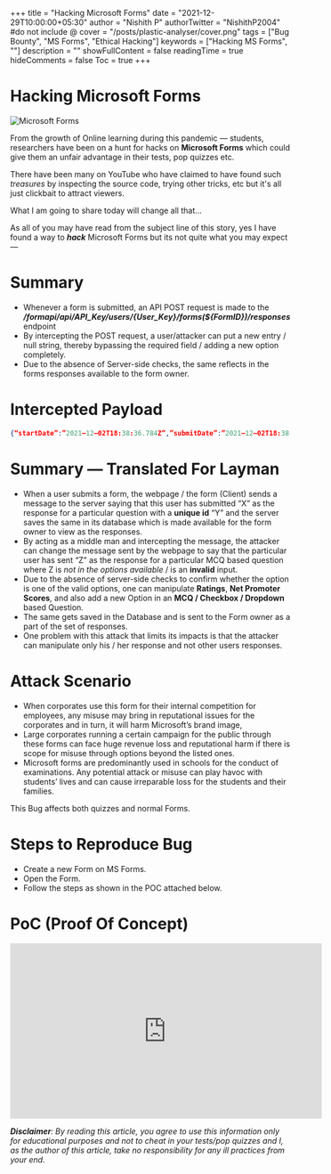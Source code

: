 +++
title = "Hacking Microsoft Forms"
date = "2021-12-29T10:00:00+05:30"
author = "Nishith P"
authorTwitter = "NishithP2004" #do not include @
cover = "/posts/plastic-analyser/cover.png"
tags = ["Bug Bounty", "MS Forms", "Ethical Hacking"]
keywords = ["Hacking MS Forms", ""]
description = ""
showFullContent = false
readingTime = true
hideComments = false
Toc = true
+++

Hacking Microsoft Forms
=======================

![Microsoft Forms](https://miro.medium.com/max/1400/0*tj0vXkPS5NPeU9sw.png)

From the growth of Online learning during this pandemic — students, researchers have been on a hunt for hacks on **Microsoft Forms** which could give them an unfair advantage in their tests, pop quizzes etc.

There have been many on YouTube who have claimed to have found such _treasures_ by inspecting the source code, trying other tricks, etc but it's all just clickbait to attract viewers.

What I am going to share today will change all that…

As all of you may have read from the subject line of this story, yes I have found a way to **_hack_**  Microsoft Forms but its not quite what you may expect —

Summary
=======

*   Whenever a form is submitted, an API POST request is made to the **_/formapi/api/${API\_Key}/users/${User\_Key}/forms(${FormID})/responses_** endpoint
*   By intercepting the POST request, a user/attacker can put a new entry / null string, thereby bypassing the required field / adding a new option completely.
*   Due to the absence of Server-side checks, the same reflects in the forms responses available to the form owner.

Intercepted Payload
===================

```json
{“startDate”:”2021–12–02T18:38:36.784Z”,”submitDate”:”2021–12–02T18:38:40.820Z”,”answers”:”\[{\\”questionId\\”:\\\[REDACTED\]},\\”answer1\\”:\\${New Option} OR null \\”}\]”}
```

Summary — Translated For Layman
===============================

*   When a user submits a form, the webpage / the form (Client) sends a message to the server saying that this user has submitted “X” as the response for a particular question with a **unique id** “Y” and the server saves the same in its database which is made available for the form owner to view as the responses.
*   By acting as a middle man and intercepting the message, the attacker can change the message sent by the webpage to say that the particular user has sent “Z” as the response for a particular MCQ based question where Z is _not in the options available_ / is an **invalid** input.
*   Due to the absence of server-side checks to confirm whether the option is one of the valid options, one can manipulate **Ratings**, **Net Promoter Scores**, and also add a new Option in an **MCQ / Checkbox / Dropdown** based Question.
*   The same gets saved in the Database and is sent to the Form owner as a part of the set of responses.
*   One problem with this attack that limits its impacts is that the attacker can manipulate only his / her response and not other users responses.

Attack Scenario
===============

*   When corporates use this form for their internal competition for employees, any misuse may bring in reputational issues for the corporates and in turn, it will harm Microsoft’s brand image,
*   Large corporates running a certain campaign for the public through these forms can face huge revenue loss and reputational harm if there is scope for misuse through options beyond the listed ones.
*   Microsoft forms are predominantly used in schools for the conduct of examinations. Any potential attack or misuse can play havoc with students’ lives and can cause irreparable loss for the students and their families.

This Bug affects both quizzes and normal Forms.

Steps to Reproduce Bug
======================

*   Create a new Form on MS Forms.
*   Open the Form.
*   Follow the steps as shown in the POC attached below.

PoC (Proof Of Concept)
======================
<iframe width="560" height="315" src="https://www.youtube.com/embed/rg2zylBbxUQ" title="YouTube video player" frameborder="0" allow="accelerometer; autoplay; clipboard-write; encrypted-media; gyroscope; picture-in-picture" allowfullscreen></iframe>

**_Disclaimer_**_: By reading this article, you agree to use this information only for educational purposes and not to cheat in your tests/pop quizzes and I, as the author of this article, take no responsibility for any ill practices from your end._
